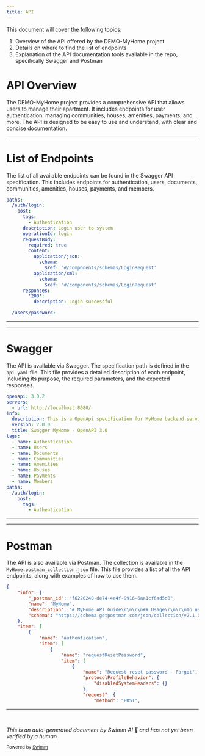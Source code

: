 ```yaml
---
title: API
---
```

This document will cover the following topics:

1. Overview of the API offered by the DEMO-MyHome project
2. Details on where to find the list of endpoints
3. Explanation of the API documentation tools available in the repo, specifically Swagger and Postman

# API Overview

The DEMO-MyHome project provides a comprehensive API that allows users to manage their apartment. It includes endpoints for user authentication, managing communities, houses, amenities, payments, and more. The API is designed to be easy to use and understand, with clear and concise documentation.

<SwmSnippet path="/api/src/main/resources/public/swagger/api.yaml" line="17">

---

# List of Endpoints

The list of all available endpoints can be found in the Swagger API specification. This includes endpoints for authentication, users, documents, communities, amenities, houses, payments, and members.

```yaml
paths:
  /auth/login:
    post:
      tags:
        - Authentication
      description: Login user to system
      operationId: login
      requestBody:
        required: true
        content:
          application/json:
            schema:
              $ref: '#/components/schemas/LoginRequest'
          application/xml:
            schema:
              $ref: '#/components/schemas/LoginRequest'
      responses:
        '200':
          description: Login successful

  /users/password:
```

---

</SwmSnippet>

<SwmSnippet path="/api/src/main/resources/public/swagger/api.yaml" line="1">

---

# Swagger

The API is available via Swagger. The specification path is defined in the `api.yaml` file. This file provides a detailed description of each endpoint, including its purpose, the required parameters, and the expected responses.

```yaml
openapi: 3.0.2
servers:
  - url: http://localhost:8080/
info:
  description: This is a OpenApi specification for MyHome backend service.
  version: 2.0.0
  title: Swagger MyHome - OpenAPI 3.0
tags:
  - name: Authentication
  - name: Users
  - name: Documents
  - name: Communities
  - name: Amenities
  - name: Houses
  - name: Payments
  - name: Members
paths:
  /auth/login:
    post:
      tags:
        - Authentication
```

---

</SwmSnippet>

<SwmSnippet path="/postman/MyHome.postman_collection.json" line="1">

---

# Postman

The API is also available via Postman. The collection is available in the `MyHome.postman_collection.json` file. This file provides a list of all the API endpoints, along with examples of how to use them.

```json
{
	"info": {
		"_postman_id": "f6220240-de74-4e4f-9916-6aa1cf6ad5d8",
		"name": "MyHome",
		"description": "# MyHome API Guide\r\n\r\n## Usage\r\n\r\nTo use any API except **Create User and Login User**, you'll need to obtain Authentication Token.\r\n\r\nTo get Authentication Token.\r\n\r\n1. First Create New User with **Create User API**.\r\n2. Login with New user with **New User API**. Login will obtain New Token for user.\r\n\r\nNow you can use other APIs.\r\n\r\n\r\n## Variables\r\n\r\nAll APIs are configured with Postman variables to keep consistensy for static and dynamic values.\r\n\r\n1. **ENV_URL**: This variable hold value for Enviroment URL. e.g. 127.0.0.1:8080 (Default to local environment, with 8080 port), or example.com.\r\n2. **AUTH_TOKEN**: This variable hold authentication token obtained by Login User API, which is used in request header. This is stored each time you use Login User API.\r\n3. **COMMUNITY_ID**: This variable hold default community id created for testing Community related APIs.\r\n4. **HOUSE_ID**: This variable hold default house id created for testing House related APIs.\r\n5. **USER_ID**: This variable hold userId obtained by Login User API. This is stored each tiem you use Login User API.\r\n6. **ADMIN_ID**: This variable hold default admin id created for testing related APIs.\r\n7. **MEMBER_ID**: This variable hold default member id created for testing related APIs.\r\n\r\n\r\nYou can configure your own values for these either by editing in *MyHome > ... (View more actions) > Edit > Variables Tab* or you can create your environment and add variable there. [How to create Environment in Postman] (https://learning.postman.com/docs/postman/variables-and-environments/managing-environments/#creating-environments)",
		"schema": "https://schema.getpostman.com/json/collection/v2.1.0/collection.json"
	},
	"item": [
		{
			"name": "authentication",
			"item": [
				{
					"name": "requestResetPassword",
					"item": [
						{
							"name": "Request reset password - Forgot",
							"protocolProfileBehavior": {
								"disabledSystemHeaders": {}
							},
							"request": {
								"method": "POST",
```

---

</SwmSnippet>

&nbsp;

*This is an auto-generated document by Swimm AI 🌊 and has not yet been verified by a human*

<SwmMeta version="3.0.0" repo-id="Z2l0aHViJTNBJTNBREVNTy1NeUhvbWUlM0ElM0Fzd2ltbWlv" repo-name="DEMO-MyHome"><sup>Powered by [Swimm](/)</sup></SwmMeta>
